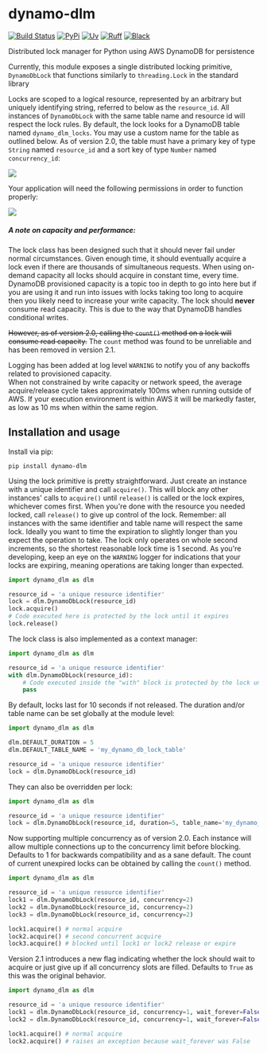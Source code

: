 # dynamo-dlm
[![Build Status](https://github.com/barrybarrette/dynamo-dlm/actions/workflows/workflows.yml/badge.svg)](https://github.com/barrybarrette/dynamo-dlm/actions)
[![PyPi](https://img.shields.io/pypi/v/dynamo-dlm)](https://pypi.python.org/pypi/dynamo-dlm)
[![Uv](https://img.shields.io/endpoint?url=https://raw.githubusercontent.com/astral-sh/uv/main/assets/badge/v0.json)](https://github.com/astral-sh/uv)
[![Ruff](https://img.shields.io/endpoint?url=https://raw.githubusercontent.com/astral-sh/ruff/main/assets/badge/v2.json)](https://github.com/astral-sh/ruff)
[![Black](https://img.shields.io/badge/code%20style-black-000000.svg)](https://github.com/psf/black)



Distributed lock manager for Python using AWS DynamoDB for persistence

Currently, this module exposes a single distributed locking primitive, `DynamoDbLock` that functions similarly to `threading.Lock` in the standard library 

Locks are scoped to a logical resource, represented by an arbitrary but uniquely identifying string, referred to below as the `resource_id`.
All instances of `DynamoDbLock` with the same table name and resource id will respect the lock rules. 
By default, the lock looks for a DynamoDB table named `dynamo_dlm_locks`. 
You may use a custom name for the table as outlined below.
As of version 2.0, the table must have a primary key of type `String` named `resource_id`
and a sort key of type `Number` named `concurrency_id`:


![](https://i.imgur.com/bf1bBc7.png)

Your application will need the following permissions in order to function properly:

![](https://i.imgur.com/tkAGQHf.png)

##### A note on capacity and performance:
The lock class has been designed such that it should never fail under normal circumstances.
Given enough time, it should eventually acquire a lock even if there are thousands of simultaneous requests.
When using on-demand capacity all locks should acquire in constant time, every time.   
DynamoDB provisioned capacity is a topic too in depth to go into here but if you are using it and run into issues with locks taking too long to acquire then you likely need to increase your write capacity.
The lock should **never** consume read capacity. This is due to the way that DynamoDB handles conditional writes.

~~However, as of version 2.0, calling the `count()` method on a lock will consume read capacity.~~ The `count` method was found to be unreliable and has been removed in version 2.1.

Logging has been added at log level `WARNING` to notify you of any backoffs related to provisioned capacity.  
When not constrained by write capacity or network speed, the average acquire/release cycle takes approximately 100ms when running outside of AWS. 
If your execution environment is within AWS it will be markedly faster, as low as 10 ms when within the same region.

## Installation and usage

Install via pip:

`pip install dynamo-dlm`


Using the lock primitive is pretty straightforward. 
Just create an instance with a unique identifier and call `acquire()`. 
This will block any other instances' calls to `acquire()` until `release()` is called or the lock expires, whichever comes first.
When you're done with the resource you needed locked, call `release()` to give up control of the lock.
Remember: all instances with the same identifier and table name will respect the same lock.
Ideally you want to time the expiration to slightly longer than you expect the operation to take.
The lock only operates on whole second increments, so the shortest reasonable lock time is 1 second.
As you're developing, keep an eye on the `WARNING` logger for indications that your locks are expiring, meaning operations are taking longer than expected. 

```python
import dynamo_dlm as dlm

resource_id = 'a unique resource identifier'
lock = dlm.DynamoDbLock(resource_id)
lock.acquire()
# Code executed here is protected by the lock until it expires
lock.release()
```

The lock class is also implemented as a context manager:
```python
import dynamo_dlm as dlm

resource_id = 'a unique resource identifier'
with dlm.DynamoDbLock(resource_id):
    # Code executed inside the "with" block is protected by the lock until it expires 
    pass
```

By default, locks last for 10 seconds if not released.
The duration and/or table name can be set globally at the module level:
```python
import dynamo_dlm as dlm

dlm.DEFAULT_DURATION = 5
dlm.DEFAULT_TABLE_NAME = 'my_dynamo_db_lock_table'

resource_id = 'a unique resource identifier'
lock = dlm.DynamoDbLock(resource_id)
```

They can also be overridden per lock:
```python
import dynamo_dlm as dlm

resource_id = 'a unique resource identifier'
lock = dlm.DynamoDbLock(resource_id, duration=5, table_name='my_dynamo_db_lock_table')
```


Now supporting multiple concurrency as of version 2.0. Each instance will allow multiple connections up to the concurrency limit before blocking.
Defaults to 1 for backwards compatibility and as a sane default. The count of current unexpired locks can be obtained by calling the `count()` method.
```python
import dynamo_dlm as dlm

resource_id = 'a unique resource identifier'
lock1 = dlm.DynamoDbLock(resource_id, concurrency=2)
lock2 = dlm.DynamoDbLock(resource_id, concurrency=2)
lock3 = dlm.DynamoDbLock(resource_id, concurrency=2)

lock1.acquire() # normal acquire
lock2.acquire() # second concurrent acquire
lock3.acquire() # blocked until lock1 or lock2 release or expire
```

Version 2.1 introduces a new flag indicating whether the lock should wait to acquire or just give up if all concurrency slots are filled.
Defaults to `True` as this was the original behavior.
```python
import dynamo_dlm as dlm

resource_id = 'a unique resource identifier'
lock1 = dlm.DynamoDbLock(resource_id, concurrency=1, wait_forever=False)
lock2 = dlm.DynamoDbLock(resource_id, concurrency=1, wait_forever=False)

lock1.acquire() # normal acquire
lock2.acquire() # raises an exception because wait_forever was False
```
